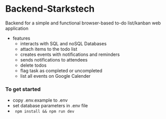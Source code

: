 # Backend-Starkstech

Backend for a simple and functional browser-based to-do list/kanban web application

- features
    - interacts with SQL and noSQL Databases
    - attach items to the todo list
    - creates events with notifications and reminders
    - sends notifications to attendees
    - delete todos
    - flag task as completed or uncompleted
    - list all events on Google Calender

### To get started
- copy .env.example to .env
- set database parameters in .env file
- ``` npm install && npm run dev```